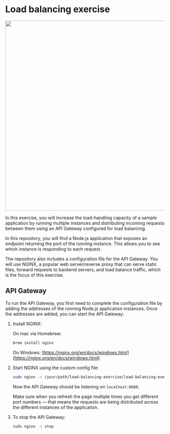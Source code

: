 
# Load balancing exercise

<p align="center">
  <img src="https://github.com/leandrocotsa/sic-load-balancing-exercise/blob/main/repo-assets/load-balancing-diagram.jpg?raw=true" width="600" />
</p>

In this exercise, you will increase the load-handling capacity of a sample application by running multiple instances and distributing incoming requests between them using an API Gateway configured for load balancing.

In this repository, you will find a Node.js application that exposes an endpoint returning the port of the running instance. This allows you to see which instance is responding to each request.

The repository also includes a configuration file for the API Gateway. You will use NGINX, a popular web server/reverse proxy that can serve static files, forward requests to backend servers, and load balance traffic, which is the focus of this exercise.

## API Gateway

To run the API Gateway, you first need to complete the configuration file by adding the addresses of the running Node.js application instances. Once the addresses are added, you can start the API Gateway:

1. Install NGINX:

    On mac via Homebrew:
    ```bash
    brew install nginx
    ```
    On Windows: [https://nginx.org/en/docs/windows.html](https://nginx.org/en/docs/windows.html)

2. Start NGINX using the custom config file:

    ```bash
    sudo nginx -c /your/path/load-balancing-exercise/load-balancing-exercise/api-gateway-nginx.conf
    ```
    Now the API Gateway should be listening on `localhost:8080`.

    Make sure when you refresh the page multiple times you get different port numbers — that means the requests are being distributed across the different instances of the application.

3. To stop the API Gateway:

    ```bash
    sudo nginx -s stop
    ```


